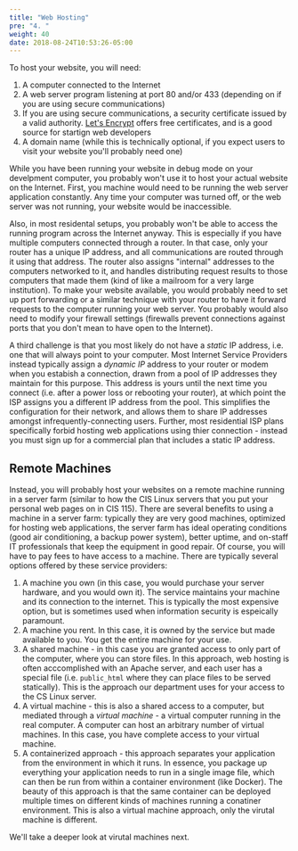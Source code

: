 ```yaml
---
title: "Web Hosting"
pre: "4. "
weight: 40
date: 2018-08-24T10:53:26-05:00
---
```


To host your website, you will need:

1. A computer connected to the Internet 
2. A web server program listening at port 80 and/or 433 (depending on if you are using secure communications)
3. If you are using secure communications, a security certificate issued by a valid authority.  [Let's Encrypt](https://letsencrypt.org/) offers free certificates, and is a good source for startign web developers
4. A domain name (while this is technically optional, if you expect users to visit your website you'll probably need one)

While you have been running your website in debug mode on your develpment computer, you probably won't use it to host your actual website on the Internet. First, you machine would need to be running the web server application constantly.  Any time your computer was turned off, or the web server was not running, your website would be inaccessible.

Also, in most residental setups, you probably won't be able to access the running program across the Internet anyway.  This is especially if you have multiple computers connected through a router.  In that case, only your router has a unique IP address, and all communications are routed through it using that address.  The router also assigns "internal" addresses to the computers networked to it, and handles distributing request results to those computers that made them (kind of like a mailroom for a very large institution).  To make your website available, you would probably need to set up port forwarding or a similar technique with your router to have it forward requests to the computer running your web server.  You probably would also need to modify your firewall settings (firewalls prevent connections against ports that you don't mean to have open to the Internet).

A third challenge is that you most likely do not have a _static_ IP address, i.e. one that will always point to your computer.  Most Internet Service Providers instead typically assign a _dynamic IP_ address to your router or modem when you estabish a connection, drawn from a pool of IP addresses they maintain for this purpose.  This address is yours until the next time you connect (i.e. after a power loss or rebooting your router), at which point the ISP assigns you a different IP address from the pool.  This simplifies the configuration for their network, and allows them to share IP addresses amongst infrequently-connecting users.  Further, most residential ISP plans specifically forbid hosting web applications using thier connection - instead you must sign up for a commercial plan that includes a static IP address. 

## Remote Machines

Instead, you will probably host your websites on a remote machine running in a server farm (similar to how the CIS Linux servers that you put your personal web pages on in CIS 115).  There are several benefits to using a machine in a server farm: typically they are very good machines, optimized for hosting web applications, the server farm has ideal operating conditions (good air conditioning, a backup power system), better uptime, and on-staff IT professionals that keep the equipment in good repair.  Of course, you will have to pay fees to have access to a machine.  There are typically several options offered by these service providers:

1. A machine you own (in this case, you would purchase your server hardware, and you would own it).  The service maintains your machine and its connection to the internet.  This is typically the most expensive option, but is sometimes used when information security is espeically paramount.
2. A machine you rent.  In this case, it is owned by the service but made available to you.  You get the entire machine for your use.
3. A shared machine - in this case you are granted access to only part of the computer, where you can store files.  In this approach, web hosting is often acccomplished with an Apache server, and each user has a special file (i.e. `public_html` where they can place files to be served statically).  This is the approach our department uses for your access to the CS Linux server.
4. A virtual machine - this is also a shared access to a computer, but mediated through a _virtual machine_ - a virtual computer running in the real computer.  A computer can host an arbitrary number of virtual machines.  In this case, you have complete access to your virtual machine.
5. A containerized approach - this approach separates your application from the environment in which it runs.  In essence, you package up everything your application needs to run in a single image file, which can then be run from within a container environment (like Docker).  The beauty of this approach is that the same container can be deployed multiple times on different kinds of machines running a conatiner environment. This is also a virtual machine approach, only the virutal machine is different.

We'll take a deeper look at virutal machines next.

